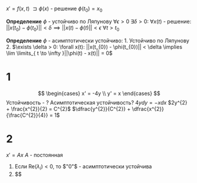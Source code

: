 $x' = f(x, t)$
$\sqsupset  \phi(x)$ - решение
$\phi(t_{0}) = x_{0}$

**Определение**
	$\phi$ - устойчиво по Ляпунову
	$\forall \epsilon > 0 \ \exists \delta > 0:\ \forall x(t)$ - решение$:$
	$||x(t_{0}) - \phi(t_{0})|| < \delta \implies ||x(t) - \phi(t)|| < \epsilon$
	$\forall t > t_{0}$

**Определение**
	$\phi$ - асимптотически устойчиво:
	1. Устойчиво по Ляпунову
	2. $\exists \delta > 0: \forall x(t): ||x(t_{0}) - \phi(t_{0})|| < \delta \implies \lim \limits_{ t \to \infty }||\phi(t) - x(t)|| = 0$

# 1
$$
\begin{cases}
x' = -4y \\
y' = x
\end{cases}
$$
Устойчивость - ?
Асимптотическая устойчивость?
$4ydy = -xdx$
$2y^{2} + \frac{x^{2}}{2} = C^{2}$
$\dfrac{y^{2}}{C^{2}} + \dfrac{x^{2}}{\frac{C^{2}}{4}} = 1$


# 2
$x' = Ax$
$A$ - постоянная

1. Если $\mathrm{Re}(\lambda_{i}) < 0$, то $"0"$ - асимптотически устойчива
2. $$